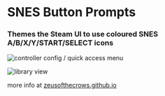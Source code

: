 # SNES Button Prompts

### Themes the Steam UI to use coloured SNES A/B/X/Y/START/SELECT icons

![controller config / quick access menu](/images/Icon%20Packer/SNES/config-qam.jpg)

![library view](/images/Icon%20Packer/SNES/library.jpg)

more info at [zeusofthecrows.github.io](https://zeusofthecrows.github.io/games/mods/nsx)
